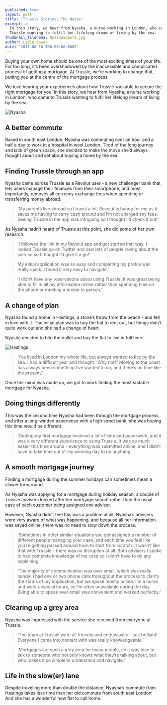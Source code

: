```yaml
---
published: true
layout: post
title: 'Trussle Stories: The Nurse'
excerpt: >-
  In this story, we hear from Nyasha, a nurse working in London, who came to
  Trussle wanting to fulfil her lifelong dream of living by the sea.      
thumbnail_filename: NyashaSqaure.jpg
author: Lydia Bower
date: '2017-08-16 T00:00:00.000Z'
---
```

Buying your own home should be one of the most exciting times of your life. For too long, it’s been overshadowed by the inaccessible and complicated process of getting a mortgage. At Trussle, we’re working to change that, putting you at the centre of the mortgage process. 

We love hearing your experiences about how Trussle was able to secure the right mortgage for you. In this story, we hear from Nyasha, a nurse working in London, who came to Trussle wanting to fulfil her lifelong dream of living by the sea. 

![Nyasha]({{site.baseurl}}/images/post_images/Nyasha.jpg)
 
## A better commute
Based in south east London, Nyasha was commuting over an hour and a half a day to work in a hospital in west London. Tired of the long journey and lack of green space, she decided to make the move she’d always thought about and set about buying a home by the sea.

## Finding Trussle through an app
Nyasha came across Trussle as a Revolut user - a new challenger bank that lets users manage their finances from their smartphone, and most importantly, removes all currency exchange fees when spending or transferring money abroad.

> ‘My parents live abroad so I travel a lot. Revolut is handy for me as it saves me having to carry cash around and I’m not charged any fees. Seeing Trussle in the app was intriguing so I thought I’d check it out!’

As Nyasha hadn’t heard of Trussle at this point, she did some of her own research. 

> ‘I followed the link in my Revolut app and got started that way. I looked Trussle up on Twitter and saw lots of people raving about the service so I thought I’d give it a go!’

> My initial application was so easy and completing my profile was really quick. I found it very easy to navigate.’

> ‘I didn’t have any reservations about using Trussle. It was great being able to fill in all my information online rather than spending time on the phone or meeting a broker in person.’


## A change of plan

Nyasha found a home in Hastings, a stone’s throw from the beach - and fell in love with it. The initial plan was to buy the flat to rent out, but things didn’t quite work out and she had a change of heart. 

Nyasha decided to bite the bullet and buy the flat to live in full time.

![Hastings]({{site.baseurl}}/images/post_images/HastingsCliffs.jpg)

> ‘I’ve lived in London my whole life, but always wanted to live by the sea. I had a difficult year and thought, ‘Why not?’ Moving to the coast has always been something I’ve wanted to do, and there’s no time like the present.’

Once her mind was made up, we got to work finding the most suitable mortgage for Nyasha.

## Doing things differently
This was the second time Nyasha had been through the mortgage process, and after a long-winded experience with a high street bank, she was hoping this time would be different.

> ‘Getting my first mortgage involved a lot of time and paperwork, and it was a very different experience to using Trussle. It was so much easier this time around - everything was submitted online, and I didn’t have to take time out of my working day to do anything.’


## A smooth mortgage journey
Finding a mortgage during the summer holidays can sometimes mean a slower turnaround. 

As Nyasha was applying for a mortgage during holiday season, a couple of Trussle advisers looked after her mortgage search rather than the usual case of each customer being assigned one adviser. 

However, Nyasha didn’t feel this was a problem at all. Nyasha’s advisers were very aware of what was happening, and because all her information was saved online, there was no need to slow down the process.

> ‘Sometimes in other similar situations you get assigned a number of different people managing your case, and each time you feel like you’re getting passed around have to start from scratch. It wasn’t like that with Trussle - there was no disruption at all. Both advisers I spoke to had complete knowledge of my case so I didn’t have to do any explaining.’

> ‘The majority of communication was over email, which was really handy! I had one or two phone calls throughout the process to clarify the status of my application, but we spoke mostly online. I’m a nurse and work unsocial hours, so I’m often unavailable during the day. Being able to speak over email was convenient and worked perfectly.’ 

## Clearing up a grey area
Nyasha was impressed with the service she received from everyone at Trussle. 

> ‘The team at Trussle were all friendly and enthusiastic - just brilliant! Everyone I came into contact with was really knowledgeable.’

> ‘Mortgages are such a grey area for many people, so it was nice to talk to someone who not only knows what they’re talking about, but who makes it so simple to understand and navigate.’ 

## Life in the slow(er) lane
Despite traveling more than double the distance, Nyasha’s commute from Hastings takes less time than her old commute from south east London! And she has a wonderful new flat to call home.

